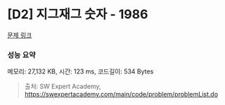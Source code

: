 # [D2] 지그재그 숫자 - 1986 

[문제 링크](https://swexpertacademy.com/main/code/problem/problemDetail.do?contestProbId=AV5PxmBqAe8DFAUq) 

### 성능 요약

메모리: 27,132 KB, 시간: 123 ms, 코드길이: 534 Bytes



> 출처: SW Expert Academy, https://swexpertacademy.com/main/code/problem/problemList.do